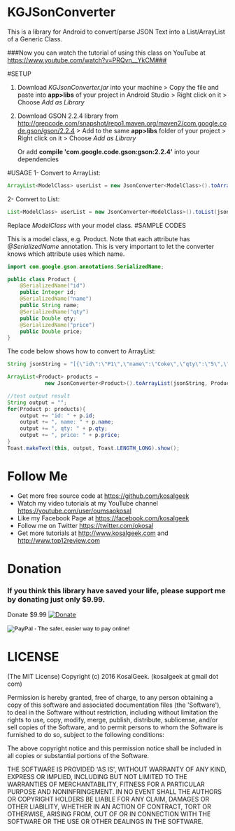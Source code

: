 # KGJSonConverter
This is a library for Android to convert/parse JSON Text into a List/ArrayList of a Generic Class.

###Now you can watch the tutorial of using this class on YouTube at https://www.youtube.com/watch?v=PRQvn__YkCM###

#SETUP
1. Download *KGJsonConverter.jar* into your machine > 
   Copy the file and paste into **app>libs**  of your project in Android Studio >
   Right click on it > Choose *Add as Library*
2. Download GSON 2.2.4 library from http://grepcode.com/snapshot/repo1.maven.org/maven2/com.google.code.gson/gson/2.2.4 >
   Add to the same **app>libs** folder of your project > Right click on it > Choose *Add as Library*
   
   Or add **compile 'com.google.code.gson:gson:2.2.4'** into your dependencies

#USAGE
1- Convert to ArrayList:
```java
ArrayList<ModelClass> userList = new JsonConverter<ModelClass>().toArrayList(jsonString, ModelClass.class);
```
2- Convert to List:
```java
List<ModelClass> userList = new JsonConverter<ModelClass>().toList(jsonString, ModelClass.class);
```
Replace *ModelClass* with your model class.
#SAMPLE CODES

This is a model class, e.g. Product. Note that each attribute has *@SerializedName* annotation. This is very important to let the converter knows which attribute uses which name.
```java
import com.google.gson.annotations.SerializedName;

public class Product {
    @SerializedName("id")
    public Integer id;
    @SerializedName("name")
    public String name;
    @SerializedName("qty")
    public Double qty;
    @SerializedName("price")
    public Double price;
}
```
The code below shows how to convert to ArrayList:
```java
String jsonString = "[{\"id\":\"P1\",\"name\":\"Coke\",\"qty\":\"5\",\"price\":\"2.5\"}]";

ArrayList<Product> products = 
            new JsonConverter<Product>().toArrayList(jsonString, Product.class);

//test output result
String output = "";
for(Product p: products){
    output += "id: " + p.id;
    output += ", name: " + p.name;
    output += ", qty: " + p.qty;
    output += ", price: " + p.price;
}
Toast.makeText(this, output, Toast.LENGTH_LONG).show();
```
# Follow Me
 * Get more free source code at https://github.com/kosalgeek
 * Watch my video tutorials at my YouTube channel https://youtube.com/user/oumsaokosal
 * Like my Facebook Page at https://facebook.com/kosalgeek
 * Follow me on Twitter https://twitter.com/okosal
 * Get more tutorials at http://www.kosalgeek.com and http://www.top12review.com

# Donation
### If you think this library have saved your life, please support me by donating just only $9.99.
Donate $9.99 [![Donate](https://img.shields.io/badge/Donate-PayPal-green.svg)](https://www.paypal.com/cgi-bin/webscr?cmd=_donations&business=oumsaokosal01%40gmail%2ecom&lc=US&item_name=Oum%20Saokosal&item_number=donatedkosal&amount=9%2e99&currency_code=USD&bn=PP%2dDonationsBF%3abtn_donateCC_LG%2egif%3aNonHosted)

<input type="image" src="https://www.paypalobjects.com/en_US/i/btn/btn_donateCC_LG.gif" border="0" name="submit" alt="PayPal - The safer, easier way to pay online!">
<img alt="" border="0" src="https://www.paypalobjects.com/en_US/i/scr/pixel.gif" width="1" height="1">
</form>
 
# LICENSE

(The MIT License)
Copyright (c) 2016 KosalGeek. (kosalgeek at gmail dot com)

Permission is hereby granted, free of charge, to any person obtaining a copy of this software and associated documentation files (the 'Software'), to deal in the Software without restriction, including without limitation the rights to use, copy, modify, merge, publish, distribute, sublicense, and/or sell copies of the Software, and to permit persons to whom the Software is furnished to do so, subject to the following conditions:

The above copyright notice and this permission notice shall be included in all copies or substantial portions of the Software.

THE SOFTWARE IS PROVIDED 'AS IS', WITHOUT WARRANTY OF ANY KIND, EXPRESS OR IMPLIED, INCLUDING BUT NOT LIMITED TO THE WARRANTIES OF MERCHANTABILITY, FITNESS FOR A PARTICULAR PURPOSE AND NONINFRINGEMENT. IN NO EVENT SHALL THE AUTHORS OR COPYRIGHT HOLDERS BE LIABLE FOR ANY CLAIM, DAMAGES OR OTHER LIABILITY, WHETHER IN AN ACTION OF CONTRACT, TORT OR OTHERWISE, ARISING FROM, OUT OF OR IN CONNECTION WITH THE SOFTWARE OR THE USE OR OTHER DEALINGS IN THE SOFTWARE.
